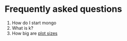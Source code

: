 # Frequently asked questions
1. How do I start mongo
2. What is k?
3. How big are [plot sizes](https://github.com/Chia-Network/chia-blockchain/wiki/k-sizes)
